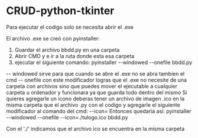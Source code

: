 # CRUD-python-tkinter

Para ejecutar el codigo solo se necesita abrir el .exe

El archivo .exe se creó con pyinstaller:

1. Guardar el archivo bbdd.py en una carpeta
2. Abrir CMD y e ir a la ruta donde esta esa carpeta
3. ejecutar el siguiente comando: pyinstaller --windowed --onefile bbdd.py

-- windowed sirve para que cuando se abre el .exe no se abra tambien el cmd
-- onefile con este modificador logras que el .exe no necesite de una carpeta con archivos sino que puedes mover el ejecutable a cualquier carpeta u ordenador y funcionara ya que guarda todo dentro del mismo
Si quieres agregarle un icono deberas tener un archivo de imagen .ico en la misma carpeta que el archivo .py con el codigo y agregarle el siguiente modificador al comando del cmd: --icon= 
Entonces quedaria asi: pyinstaller --windowed --onefile --icon=./tulogo.ico bbdd.py

Con el './' indicamos que el archivo ico se encuentra en la misma carpeta
